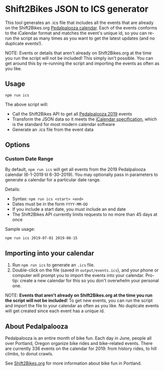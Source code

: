 # Shift2Bikes JSON to ICS generator

This tool generates an .ics file that includes all the events that are already on the Shift2Bikes.org [Pedalpalooza calendar](https://www.shift2bikes.org/pedalpalooza-calendar/). Each of the events conforms to the iCalendar format and matches the event's unique id, so you can re-run the script as many times as you want to get the latest updates (and no duplicate events!).

NOTE: Events or details that aren't already on Shift2Bikes.org at the time you run the script will not be included! This simply isn't possible. You can get around this by re-running the script and importing the events as often as you like.

## Usage

```
npm run ics
```

The above script will:

- Call the Shift2Bikes API to get all [Pedalpalooza 2019](https://www.shift2bikes.org/pedalpalooza-calendar/) events
- Transform the JSON data so it meets the [iCalendar specification](https://tools.ietf.org/html/rfc5545), which is the standard for most modern calendar software
- Generate an .ics file from the event data

## Options

### Custom Date Range

By default, `npm run ics` will get all events from the 2019 Pedalpalooza calendar (6-1-2019 til 6-30-2019). You may optionally pass in parameters to generate a calendar for a particular date range.

Details:

- Syntax: `npm run ics <start> <end>`
- Dates must be in the form `YYYY-MM-DD`
- If you include a start date, you must include an end date
- The Shift2Bikes API currently limits requests to no more than 45 days at once

Sample usage:

```
npm run ics 2019-07-01 2019-08-15
```

## Importing into your calendar

1. Run `npm run ics` to generate an `.ics` file.
1. Double-click on the file (saved in `output/events.ics`), and your phone or computer will prompt you to import the events into your calendar. Pro-tip: create a new calendar for this so you don't overwhelm your personal one.

NOTE: **Events that aren't already on Shift2Bikes.org at the time you run the script will not be included**! To get new events, you can run the script and import the file to your calendar as often as you like. No duplicate events will get created since each event has a unique id.

## About Pedalpalooza

Pedalpalooza is an entire month of bike fun. Each day in June, people all over Portland, Oregon organize bike rides and bike-related events. There are currently 336 events on the calendar for 2019: from history rides, to hill climbs, to donut crawls.

See [Shift2Bikes.org](https://www.shift2bikes.org/pages/pedalpalooza/) for more information about bike fun in Portland.
